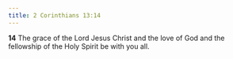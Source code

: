 ```yaml
---
title: 2 Corinthians 13:14
---
```


**14** The grace of the Lord Jesus Christ and the love of God and the fellowship of the Holy Spirit be with you all.